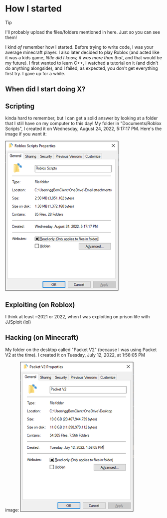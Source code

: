 # How I started

> [!TIP]
> I'll probably upload the files/folders mentioned in here.
> Just so you can see them!

I kind *of* remember how I started.
Before trying to write code, I was your average minecraft player.
I also later decided to play Roblox
(and acted like it was a kids game,
*little did I know, it was more than that*,
and that would be my future).
I first wanted to learn C++,
I watched a tutorial on it (and didn't do anything alongside),
and I failed, as expected, you don't get everything first try.
I gave up for a while.

## When did I start doing X?

## Scripting

kinda hard to remember,
but I can get a solid answer by looking at a folder that I still have on my computer to this day!
My folder in "Documents/Roblox Scripts",
I created it on Wednesday, August 24, 2022, 5:17:17 PM.
Here's the image if you want it:

!["Roblox Scripts Properties" window](./Roblox%20Scripts%20Properties.png)

## Exploiting (on Roblox)

I think at least ~2021 or 2022,
when I was exploiting on prison life
with JJSploit (lol)

## Hacking (on Minecraft)

My folder on the desktop called "Packet V2" (because I was using Packet V2 at the time). I created it on Tuesday, July 12, 2022,
at 1:56:05 PM

image:
!["Packet V2 Properties" window](Packet%20V2%20Properties.png)
